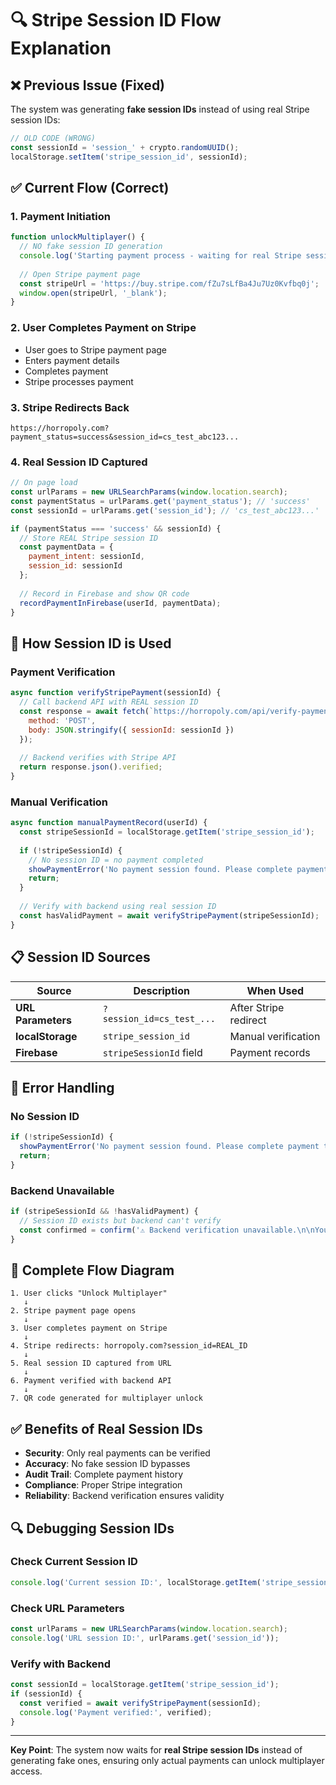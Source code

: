 # 🔍 Stripe Session ID Flow Explanation

## **❌ Previous Issue (Fixed)**

The system was generating **fake session IDs** instead of using real Stripe session IDs:

```javascript
// OLD CODE (WRONG)
const sessionId = 'session_' + crypto.randomUUID();
localStorage.setItem('stripe_session_id', sessionId);
```

## **✅ Current Flow (Correct)**

### **1. Payment Initiation**
```javascript
function unlockMultiplayer() {
  // NO fake session ID generation
  console.log('Starting payment process - waiting for real Stripe session ID');
  
  // Open Stripe payment page
  const stripeUrl = 'https://buy.stripe.com/fZu7sLfBa4Ju7Uz0Kvfbq0j';
  window.open(stripeUrl, '_blank');
}
```

### **2. User Completes Payment on Stripe**
- User goes to Stripe payment page
- Enters payment details
- Completes payment
- Stripe processes payment

### **3. Stripe Redirects Back**
```
https://horropoly.com?payment_status=success&session_id=cs_test_abc123...
```

### **4. Real Session ID Captured**
```javascript
// On page load
const urlParams = new URLSearchParams(window.location.search);
const paymentStatus = urlParams.get('payment_status'); // 'success'
const sessionId = urlParams.get('session_id'); // 'cs_test_abc123...'

if (paymentStatus === 'success' && sessionId) {
  // Store REAL Stripe session ID
  const paymentData = {
    payment_intent: sessionId,
    session_id: sessionId
  };
  
  // Record in Firebase and show QR code
  recordPaymentInFirebase(userId, paymentData);
}
```

## **🔧 How Session ID is Used**

### **Payment Verification**
```javascript
async function verifyStripePayment(sessionId) {
  // Call backend API with REAL session ID
  const response = await fetch(`https://horropoly.com/api/verify-payment`, {
    method: 'POST',
    body: JSON.stringify({ sessionId: sessionId })
  });
  
  // Backend verifies with Stripe API
  return response.json().verified;
}
```

### **Manual Verification**
```javascript
async function manualPaymentRecord(userId) {
  const stripeSessionId = localStorage.getItem('stripe_session_id');
  
  if (!stripeSessionId) {
    // No session ID = no payment completed
    showPaymentError('No payment session found. Please complete payment first.');
    return;
  }
  
  // Verify with backend using real session ID
  const hasValidPayment = await verifyStripePayment(stripeSessionId);
}
```

## **📋 Session ID Sources**

| Source | Description | When Used |
|--------|-------------|-----------|
| **URL Parameters** | `?session_id=cs_test_...` | After Stripe redirect |
| **localStorage** | `stripe_session_id` | Manual verification |
| **Firebase** | `stripeSessionId` field | Payment records |

## **🚨 Error Handling**

### **No Session ID**
```javascript
if (!stripeSessionId) {
  showPaymentError('No payment session found. Please complete payment through Stripe first, then return to this page.');
  return;
}
```

### **Backend Unavailable**
```javascript
if (stripeSessionId && !hasValidPayment) {
  // Session ID exists but backend can't verify
  const confirmed = confirm('⚠️ Backend verification unavailable.\n\nYou have a Stripe session ID, but we cannot verify it with our server.\n\nIf you have completed payment, click OK to proceed.');
}
```

## **🔄 Complete Flow Diagram**

```
1. User clicks "Unlock Multiplayer"
   ↓
2. Stripe payment page opens
   ↓
3. User completes payment on Stripe
   ↓
4. Stripe redirects: horropoly.com?session_id=REAL_ID
   ↓
5. Real session ID captured from URL
   ↓
6. Payment verified with backend API
   ↓
7. QR code generated for multiplayer unlock
```

## **✅ Benefits of Real Session IDs**

- **Security**: Only real payments can be verified
- **Accuracy**: No fake session ID bypasses
- **Audit Trail**: Complete payment history
- **Compliance**: Proper Stripe integration
- **Reliability**: Backend verification ensures validity

## **🔍 Debugging Session IDs**

### **Check Current Session ID**
```javascript
console.log('Current session ID:', localStorage.getItem('stripe_session_id'));
```

### **Check URL Parameters**
```javascript
const urlParams = new URLSearchParams(window.location.search);
console.log('URL session ID:', urlParams.get('session_id'));
```

### **Verify with Backend**
```javascript
const sessionId = localStorage.getItem('stripe_session_id');
if (sessionId) {
  const verified = await verifyStripePayment(sessionId);
  console.log('Payment verified:', verified);
}
```

---

**Key Point**: The system now waits for **real Stripe session IDs** instead of generating fake ones, ensuring only actual payments can unlock multiplayer access. 